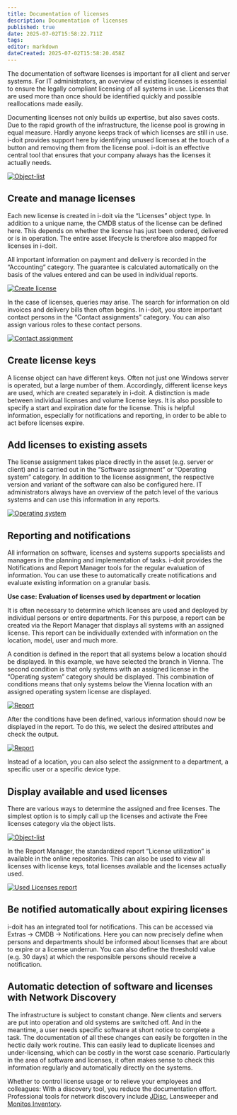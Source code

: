 ```yaml
---
title: Documentation of licenses
description: Documentation of licenses
published: true
date: 2025-07-02T15:58:22.711Z
tags: 
editor: markdown
dateCreated: 2025-07-02T15:58:20.458Z
---
```


The documentation of software licenses is important for all client and server systems. For IT administrators, an overview of existing licenses is essential to ensure the legally compliant licensing of all systems in use. Licenses that are used more than once should be identified quickly and possible reallocations made easily.

Documenting licenses not only builds up expertise, but also saves costs. Due to the rapid growth of the infrastructure, the license pool is growing in equal measure. Hardly anyone keeps track of which licenses are still in use. i-doit provides support here by identifying unused licenses at the touch of a button and removing them from the license pool. i-doit is an effective central tool that ensures that your company always has the licenses it actually needs.

[![Object-list](../assets/images/en/use-cases/documentation-of-licenses/1.png)](../assets/images/en/use-cases/documentation-of-licenses/1.png)

## Create and manage licenses

Each new license is created in i-doit via the “Licenses” object type. In addition to a unique name, the CMDB status of the license can be defined here. This depends on whether the license has just been ordered, delivered or is in operation. The entire asset lifecycle is therefore also mapped for licenses in i-doit.

All important information on payment and delivery is recorded in the “Accounting” category. The guarantee is calculated automatically on the basis of the values entered and can be used in individual reports.

[![Create license](../assets/images/en/use-cases/documentation-of-licenses/2.png)](../assets/images/en/use-cases/documentation-of-licenses/2.png)

In the case of licenses, queries may arise. The search for information on old invoices and delivery bills then often begins. In i-doit, you store important contact persons in the “Contact assignments” category. You can also assign various roles to these contact persons.

[![Contact assignment](../assets/images/en/use-cases/documentation-of-licenses/3.png)](../assets/images/en/use-cases/documentation-of-licenses/3.png)

## Create license keys

A license object can have different keys. Often not just one Windows server is operated, but a large number of them. Accordingly, different license keys are used, which are created separately in i-doit. A distinction is made between individual licenses and volume license keys. It is also possible to specify a start and expiration date for the license. This is helpful information, especially for notifications and reporting, in order to be able to act before licenses expire.

## Add licenses to existing assets

The license assignment takes place directly in the asset (e.g. server or client) and is carried out in the “Software assignment” or “Operating system” category. In addition to the license assignment, the respective version and variant of the software can also be configured here. IT administrators always have an overview of the patch level of the various systems and can use this information in any reports.

[![Operating system](../assets/images/en/use-cases/documentation-of-licenses/4.png)](../assets/images/en/use-cases/documentation-of-licenses/4.png)

## Reporting and notifications

All information on software, licenses and systems supports specialists and managers in the planning and implementation of tasks. i-doit provides the Notifications and Report Manager tools for the regular evaluation of information. You can use these to automatically create notifications and evaluate existing information on a granular basis.

**Use case: Evaluation of licenses used by department or location**

It is often necessary to determine which licenses are used and deployed by individual persons or entire departments. For this purpose, a report can be created via the Report Manager that displays all systems with an assigned license. This report can be individually extended with information on the location, model, user and much more.

A condition is defined in the report that all systems below a location should be displayed. In this example, we have selected the branch in Vienna. The second condition is that only systems with an assigned license in the “Operating system” category should be displayed. This combination of conditions means that only systems below the Vienna location with an assigned operating system license are displayed.

[![Report](../assets/images/en/use-cases/documentation-of-licenses/5.png)](../assets/images/en/use-cases/documentation-of-licenses/5.png)

After the conditions have been defined, various information should now be displayed in the report. To do this, we select the desired attributes and check the output.

[![Report](../assets/images/en/use-cases/documentation-of-licenses/6.png)](../assets/images/en/use-cases/documentation-of-licenses/6.png)

Instead of a location, you can also select the assignment to a department, a specific user or a specific device type.

## Display available and used licenses

There are various ways to determine the assigned and free licenses. The simplest option is to simply call up the licenses and activate the Free licenses category via the object lists.

[![Object-list](../assets/images/en/use-cases/documentation-of-licenses/1.png)](../assets/images/en/use-cases/documentation-of-licenses/1.png)

In the Report Manager, the standardized report “License utilization” is available in the online repositories. This can also be used to view all licenses with license keys, total licenses available and the licenses actually used.

[![Used Licenses report](../assets/images/en/use-cases/documentation-of-licenses/7.png)](../assets/images/en/use-cases/documentation-of-licenses/7.png)

## Be notified automatically about expiring licenses

i-doit has an integrated tool for notifications. This can be accessed via Extras -> CMDB -> Notifications. Here you can now precisely define when persons and departments should be informed about licenses that are about to expire or a license underrun. You can also define the threshold value (e.g. 30 days) at which the responsible persons should receive a notification.

## Automatic detection of software and licenses with Network Discovery

The infrastructure is subject to constant change. New clients and servers are put into operation and old systems are switched off. And in the meantime, a user needs specific software at short notice to complete a task. The documentation of all these changes can easily be forgotten in the hectic daily work routine. This can easily lead to duplicate licenses and under-licensing, which can be costly in the worst case scenario. Particularly in the area of software and licenses, it often makes sense to check this information regularly and automatically directly on the systems.

Whether to control license usage or to relieve your employees and colleagues: With a discovery tool, you reduce the documentation effort. Professional tools for network discovery include [JDisc](https://www.i-doit.com/i-doit-discovery/), Lansweeper and [Monitos Inventory](https://www.i-doit.com/produkte/add-ons/monitos-inventory).
